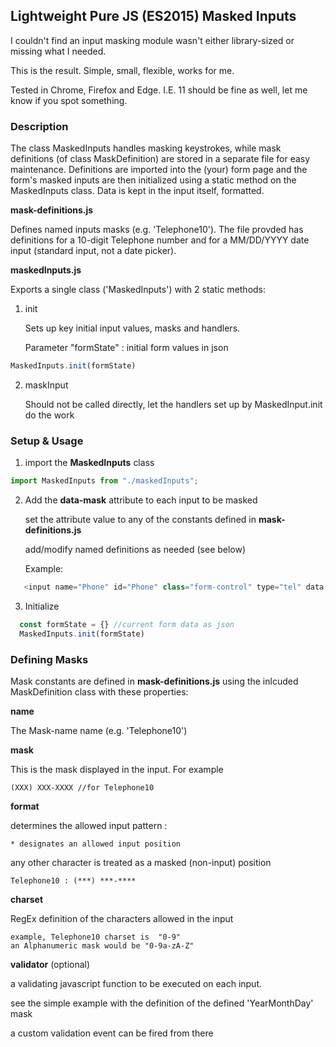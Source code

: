 ## Lightweight Pure JS (ES2015) Masked Inputs

I couldn't find an input masking module wasn't either library-sized or missing what I needed.

This is the result. Simple, small, flexible, works for me.

Tested in Chrome, Firefox and Edge. I.E. 11 should be fine as well, let me know if you spot something.

### Description

The class MaskedInputs handles masking keystrokes, while mask definitions (of class MaskDefinition) are stored in a separate file for easy maintenance. Definitions are imported into the (your) form page and the form's masked inputs are then initialized using a static method on the MaskedInputs class. Data is kept in the input itself, formatted.

**mask-definitions.js**

Defines named inputs masks (e.g. 'Telephone10'). The file provded has definitions for a 10-digit Telephone number and for a MM/DD/YYYY date input (standard input, not a date picker).

**maskedInputs.js**

Exports a single class ('MaskedInputs') with 2 static methods:

1. init

   Sets up key initial input values, masks and handlers.
   
   Parameter "formState" : initial form values in json

```javascript
MaskedInputs.init(formState)
```

2. maskInput

   Should not be called directly, let the handlers set up by MaskedInput.init do the work
   

### Setup & Usage

1. import the **MaskedInputs** class

```javascript
import MaskedInputs from "./maskedInputs";

```

2. Add the **data-mask** attribute to each input to be masked

   set the attribute value to any of the constants defined in **mask-definitions.js**
   
   add/modify named definitions as needed (see below)
   
   Example:

```javascript
   <input name="Phone" id="Phone" class="form-control" type="tel" data-mask="Telephone10"/>
```

3. Initialize

```javascript
  const formState = {} //current form data as json
  MaskedInputs.init(formState)
```

### Defining Masks

Mask constants are defined in **mask-definitions.js** using the inlcuded MaskDefinition class with these properties:

**name**

The Mask-name name (e.g. 'Telephone10')

**mask**

This is the mask displayed in the input. For example 

````
(XXX) XXX-XXXX //for Telephone10
````

**format**

determines the allowed input pattern :

````
* designates an allowed input position
````
any other character is treated as a masked (non-input) position

````
Telephone10 : (***) ***-****
````

**charset**

RegEx definition of the characters allowed in the input

````
example, Telephone10 charset is  "0-9"
an Alphanumeric mask would be "0-9a-zA-Z"
````

**validator** (optional)

a validating javascript function to be executed on each input.

see the simple example with the definition of the defined 'YearMonthDay' mask

a custom validation event can be fired from there
